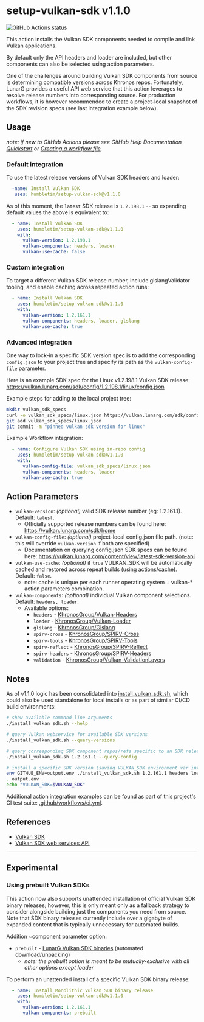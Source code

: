 # setup-vulkan-sdk v1.1.0

<p align="left">
  <a href="https://github.com/humbletim/setup-vulkan-sdk"><img alt="GitHub Actions status" src="https://github.com/humbletim/setup-vulkan-sdk/workflows/Setup/badge.svg"></a>
</p>

This action installs the Vulkan SDK components needed to compile and link Vulkan applications.

By default only the API headers and loader are included, but other components can also be selected using action parameters.

One of the challenges around building Vulkan SDK components from source is determining compatible versions across Khronos repos. Fortunately, LunarG provides a useful API web service that this action leverages to resolve release numbers into corresponding source. For production workflows, it is however recommended to create a project-local snapshot of the SDK revision specs (see last integration example below).

## Usage

_note: if new to GitHub Actions please see GitHub Help Documentation [Quickstart](https://docs.github.com/en/actions/quickstart) or [Creating a workflow file](https://docs.github.com/en/actions/using-workflows#creating-a-workflow-file)._

### Default integration

To use the latest release versions of Vulkan SDK headers and loader:
```yaml
  -name: Install Vulkan SDK
   uses: humbletim/setup-vulkan-sdk@v1.1.0
```

As of this moment, the `latest` SDK release is `1.2.198.1` -- so expanding default values the above is equivalent to:
```yaml
  - name: Install Vulkan SDK
    uses: humbletim/setup-vulkan-sdk@v1.1.0
    with:
      vulkan-version: 1.2.198.1
      vulkan-components: headers, loader
      vulkan-use-cache: false
```

### Custom integration
To target a different Vulkan SDK release number, include glslangValidator tooling, and enable caching across repeated action runs:
```yaml
  - name: Install Vulkan SDK
    uses: humbletim/setup-vulkan-sdk@v1.1.0
    with:
      vulkan-version: 1.2.161.1
      vulkan-components: headers, loader, glslang
      vulkan-use-cache: true
```

### Advanced integration
One way to lock-in a specific SDK version spec is to add the corresponding `config.json` to your project tree and specify its path as the `vulkan-config-file` parameter.

Here is an example SDK spec for the Linux v1.2.198.1 Vulkan SDK release: https://vulkan.lunarg.com/sdk/config/1.2.198.1/linux/config.json

Example steps for adding to the local project tree:
```sh
mkdir vulkan_sdk_specs
curl -o vulkan_sdk_specs/linux.json https://vulkan.lunarg.com/sdk/config/1.2.198.1/linux/config.json
git add vulkan_sdk_specs/linux.json
git commit -m "pinned vulkan sdk version for linux"
```
Example Workflow integration:
```yaml
  - name: Configure Vulkan SDK using in-repo config
    uses: humbletim/setup-vulkan-sdk@v1.1.0
    with:
      vulkan-config-file: vulkan_sdk_specs/linux.json
      vulkan-components: headers, loader
      vulkan-use-cache: true
```

## Action Parameters

- `vulkan-version`: *(optional)* valid SDK release number (eg: 1.2.161.1). Default: `latest`.
    - Officially supported release numbers can be found here: https://vulkan.lunarg.com/sdk/home
- `vulkan-config-file`: *(optional)* project-local config.json file path. (note: this will override `vulkan-version` if both are specified)
    - Documentation on querying config.json SDK specs can be found here: https://vulkan.lunarg.com/content/view/latest-sdk-version-api
- `vulkan-use-cache`: *(optional)* if `true` VULKAN_SDK will be automatically cached and restored across repeat builds (using [actions/cache](https://github.com/actions/cache)). Default: `false`.
    - note: cache is unique per each runner operating system + vulkan-* action parameters combination.
- `vulkan-components`: *(optional)* individual Vulkan component selections. Default: `headers, loader`.
  - Available options:
    - `headers` - [KhronosGroup/Vulkan-Headers](https://github.com/KhronosGroup/Vulkan-Headers)
    - `loader` - [KhronosGroup/Vulkan-Loader](https://github.com/KhronosGroup/Vulkan-Loader)
    - `glslang` - [KhronosGroup/Glslang](https://github.com/KhronosGroup/Glslang)
    - `spirv-cross` - [KhronosGroup/SPIRV-Cross](https://github.com/KhronosGroup/SPIRV-Cross)
    - `spirv-tools` - [KhronosGroup/SPIRV-Tools](https://github.com/KhronosGroup/SPIRV-Tools)
    - `spirv-reflect` - [KhronosGroup/SPIRV-Reflect](https://github.com/KhronosGroup/SPIRV-Reflect)
    - `spirv-headers` - [KhronosGroup/SPIRV-Headers](https://github.com/KhronosGroup/SPIRV-Headers)
    - `validation` - [KhronosGroup/Vulkan-ValidationLayers](https://github.com/KhronosGroup/Vulkan-ValidationLayers)

## Notes

As of v1.1.0 logic has been consolidated into [install_vulkan_sdk.sh](install_vulkan_sdk.sh), which could also be used standalone for local installs or as part of similar CI/CD build environments:
```sh
# show available command-line arguments
./install_vulkan_sdk.sh --help

# query Vulkan webservice for available SDK versions
./install_vulkan_sdk.sh --query-versions

# query corresponding SDK component repos/refs specific to an SDK release
./install_vulkan_sdk.sh 1.2.161.1 --query-config

# install a specific SDK version (saving VULKAN_SDK environment var into 'output.env')
env GITHUB_ENV=output.env ./install_vulkan_sdk.sh 1.2.161.1 headers loader
. output.env
echo "VULKAN_SDK=$VULKAN_SDK"
```

Additional action integration examples can be found as part of this project's CI test suite: [.github/workflows/ci.yml](.github/workflows/ci.yml).

## References
- [Vulkan SDK](https://www.lunarg.com/vulkan-sdk/)
- [Vulkan SDK web services API](https://vulkan.lunarg.com/content/view/latest-sdk-version-api)

------------------------------

## Experimental

### Using prebuilt Vulkan SDKs

This action now also supports unattended installation of official Vulkan SDK binary releases; however, this is only meant only as a fallback strategy to consider alongside building just the components you need from source. Note that SDK binary releases currently include over a gigabyte of expanded content that is typically unnecessary for automated builds.

Addition ~component parameter option:
- `prebuilt` - [LunarG Vulkan SDK binaries](https://www.lunarg.com/vulkan-sdk/) (automated download/unpacking)
  - _note: the prebuilt option is meant to be mutually-exclusive with all other options except loader_

To perform an unattended install of a specific Vulkan SDK binary release:
```yaml
  - name: Install Monolithic Vulkan SDK binary release
    uses: humbletim/setup-vulkan-sdk@v1.1.0
    with:
      vulkan-version: 1.2.161.1
      vulkan-components: prebuilt
```
